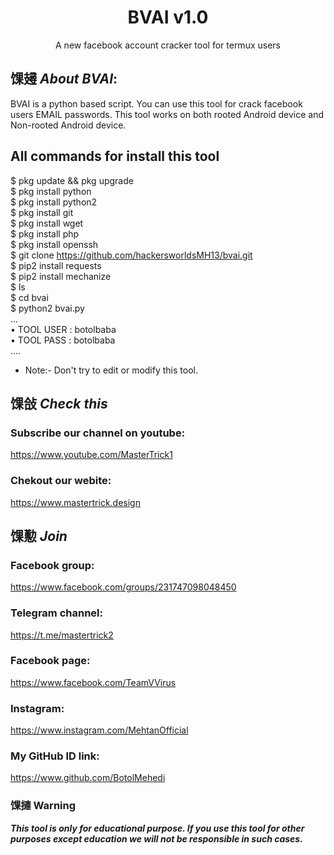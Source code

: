 <h1 align="center">BVAI v1.0</h1>
<p align="center">
      A new facebook account cracker tool for termux users
</p>

## 馃攳 ***About BVAI***:

BVAI is a python based script. You can use this tool for crack facebook users EMAIL passwords. This tool works on both rooted Android device and Non-rooted Android device.

## All commands for install this tool
$ pkg update && pkg upgrade
<br>
$ pkg install python
<br/>
$ pkg install python2
<br/>
$ pkg install git
<br/>
$ pkg install wget
<br/>
$ pkg install php
<br/>
$ pkg install openssh
<br/>
$ git clone https://github.com/hackersworldsMH13/bvai.git
<br/>
$ pip2 install requests
<br/>
$ pip2 install mechanize
<br/>
$ ls
<br/>
$ cd bvai
<br/>
$ python2 bvai.py
<br/>
...
<br/>
• TOOL USER : botolbaba
<br/>
• TOOL PASS : botolbaba
<br/>
....
<br/>

* Note:- Don't try to edit or modify this tool.

## 馃敆 ***Check this***

### Subscribe our channel on youtube:
https://www.youtube.com/MasterTrick1

### Chekout our webite:
https://www.mastertrick.design

## 馃懃 ***Join***

### Facebook group: 
https://www.facebook.com/groups/231747098048450

### Telegram channel:
https://t.me/mastertrick2

### Facebook page:
https://www.facebook.com/TeamVVirus

### Instagram: 
https://www.instagram.com/MehtanOfficial

### My GitHub ID link:
https://www.github.com/BotolMehedi

### 馃摙 Warning

***This tool is only for educational purpose. If you use this tool for other purposes except education we will not be responsible in such cases.***
